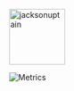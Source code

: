 <p align="left"> <img src="https://komarev.com/ghpvc/?username=rlate0&label=Profile%20views&color=0e75b6&style=flat" alt="jacksonuptain" width="100" /> </p>

![Metrics](https://metrics.lecoq.io/rlate0?template=classic&languages=1&achievements=1&stars=1&repositories=1&base=header%2C%20activity%2C%20community%2C%20repositories%2C%20metadata&base.indepth=false&base.hireable=false&base.skip=false&repositories.batch=100&repositories.forks=false&repositories.affiliations=owner&languages=false&languages.limit=8&languages.threshold=0%25&languages.other=false&languages.colors=github&languages.sections=most-used&languages.indepth=false&languages.analysis.timeout=15&languages.analysis.timeout.repositories=7.5&languages.categories=markup%2C%20programming&languages.recent.categories=markup%2C%20programming&languages.recent.load=300&languages.recent.days=14&stars=false&stars.limit=3&repositories=false&repositories.featured=rapid7%2Fmetasploit-framework&repositories.pinned=0&repositories.starred=0&repositories.random=0&repositories.order=featured%2C%20pinned%2C%20starred%2C%20random&achievements=false&achievements.threshold=C&achievements.secrets=true&achievements.display=detailed&achievements.limit=0&config.timezone=Europe%2FMoscow)
